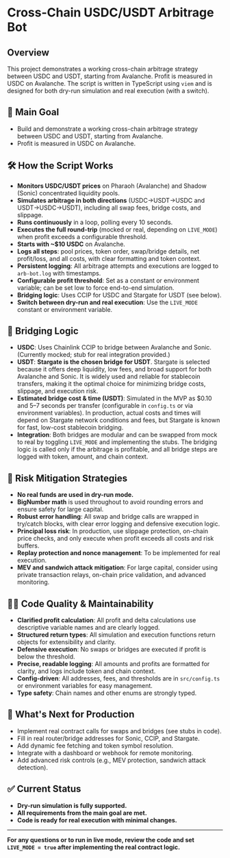 # Cross-Chain USDC/USDT Arbitrage Bot

## Overview

This project demonstrates a working cross-chain arbitrage strategy between USDC and USDT, starting from Avalanche. Profit is measured in USDC on Avalanche. The script is written in TypeScript using `viem` and is designed for both dry-run simulation and real execution (with a switch).

## 🎯 Main Goal

- Build and demonstrate a working cross-chain arbitrage strategy between USDC and USDT, starting from Avalanche.
- Profit is measured in USDC on Avalanche.

## 🛠️ How the Script Works

- **Monitors USDC/USDT prices** on Pharaoh (Avalanche) and Shadow (Sonic) concentrated liquidity pools.
- **Simulates arbitrage in both directions** (USDC→USDT→USDC and USDT→USDC→USDT), including all swap fees, bridge costs, and slippage.
- **Runs continuously** in a loop, polling every 10 seconds.
- **Executes the full round-trip** (mocked or real, depending on `LIVE_MODE`) when profit exceeds a configurable threshold.
- **Starts with ~$10 USDC** on Avalanche.
- **Logs all steps**: pool prices, token order, swap/bridge details, net profit/loss, and all costs, with clear formatting and token context.
- **Persistent logging**: All arbitrage attempts and executions are logged to `arb-bot.log` with timestamps.
- **Configurable profit threshold**: Set as a constant or environment variable; can be set low to force end-to-end simulation.
- **Bridging logic**: Uses CCIP for USDC and Stargate for USDT (see below).
- **Switch between dry-run and real execution**: Use the `LIVE_MODE` constant or environment variable.

## 🔁 Bridging Logic

- **USDC**: Uses Chainlink CCIP to bridge between Avalanche and Sonic. (Currently mocked; stub for real integration provided.)
- **USDT**: **Stargate is the chosen bridge for USDT**. Stargate is selected because it offers deep liquidity, low fees, and broad support for both Avalanche and Sonic. It is widely used and reliable for stablecoin transfers, making it the optimal choice for minimizing bridge costs, slippage, and execution risk.
- **Estimated bridge cost & time (USDT)**: Simulated in the MVP as $0.10 and 5–7 seconds per transfer (configurable in `config.ts` or via environment variables). In production, actual costs and times will depend on Stargate network conditions and fees, but Stargate is known for fast, low-cost stablecoin bridging.
- **Integration**: Both bridges are modular and can be swapped from mock to real by toggling `LIVE_MODE` and implementing the stubs. The bridging logic is called only if the arbitrage is profitable, and all bridge steps are logged with token, amount, and chain context.

## 📄 Risk Mitigation Strategies

- **No real funds are used in dry-run mode.**
- **BigNumber math** is used throughout to avoid rounding errors and ensure safety for large capital.
- **Robust error handling**: All swap and bridge calls are wrapped in try/catch blocks, with clear error logging and defensive execution logic.
- **Principal loss risk**: In production, use slippage protection, on-chain price checks, and only execute when profit exceeds all costs and risk buffers.
- **Replay protection and nonce management**: To be implemented for real execution.
- **MEV and sandwich attack mitigation**: For large capital, consider using private transaction relays, on-chain price validation, and advanced monitoring.

## 🧑‍💻 Code Quality & Maintainability

- **Clarified profit calculation**: All profit and delta calculations use descriptive variable names and are clearly logged.
- **Structured return types**: All simulation and execution functions return objects for extensibility and clarity.
- **Defensive execution**: No swaps or bridges are executed if profit is below the threshold.
- **Precise, readable logging**: All amounts and profits are formatted for clarity, and logs include token and chain context.
- **Config-driven**: All addresses, fees, and thresholds are in `src/config.ts` or environment variables for easy management.
- **Type safety**: Chain names and other enums are strongly typed.

## 🚦 What's Next for Production

- Implement real contract calls for swaps and bridges (see stubs in code).
- Fill in real router/bridge addresses for Sonic, CCIP, and Stargate.
- Add dynamic fee fetching and token symbol resolution.
- Integrate with a dashboard or webhook for remote monitoring.
- Add advanced risk controls (e.g., MEV protection, sandwich attack detection).

## ✅ Current Status

- **Dry-run simulation is fully supported.**
- **All requirements from the main goal are met.**
- **Code is ready for real execution with minimal changes.**

---

**For any questions or to run in live mode, review the code and set `LIVE_MODE = true` after implementing the real contract logic.**
